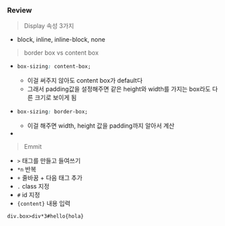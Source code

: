 ### Review

> Display 속성 3가지

* block, inline, inline-block, none



> border box vs content box

* ```css
  box-sizing: content-box;
  ```

  * 이걸 써주지 않아도 content box가 default다
  * 그래서 padding값을 설정해주면 같은 height와 width를 가지는 box라도 다른 크기로 보이게 됨

* ```css
  box-sizing: border-box;
  ```

  * 이걸 해주면 width, height 값을 padding까지 알아서 계산

* 

> Emmit

- `>`  태그를 만들고 들여쓰기
- `*n` 반복
- `+` 줄바꿈 + 다음 태그 추가
- `.` class 지정
- `#` id 지정
- `{content}` 내용 입력

```html
div.box>div*3#hello{hola}
```

